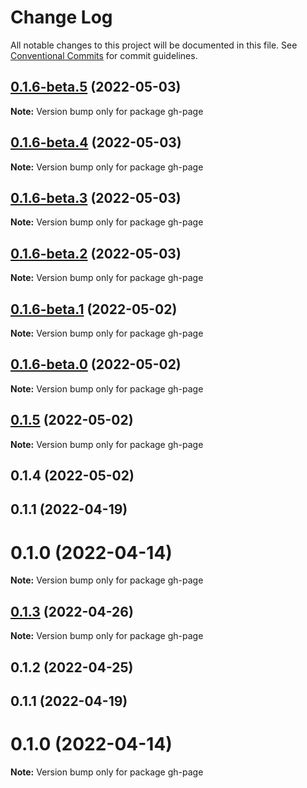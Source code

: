 # Change Log

All notable changes to this project will be documented in this file.
See [Conventional Commits](https://conventionalcommits.org) for commit guidelines.

## [0.1.6-beta.5](https://github.com/wellgrisa/tame-your-theme/compare/gh-page@0.1.6-beta.4...gh-page@0.1.6-beta.5) (2022-05-03)

**Note:** Version bump only for package gh-page





## [0.1.6-beta.4](https://github.com/wellgrisa/tame-your-theme/compare/gh-page@0.1.6-beta.3...gh-page@0.1.6-beta.4) (2022-05-03)

**Note:** Version bump only for package gh-page





## [0.1.6-beta.3](https://github.com/wellgrisa/tame-your-theme/compare/gh-page@0.1.6-beta.2...gh-page@0.1.6-beta.3) (2022-05-03)

**Note:** Version bump only for package gh-page





## [0.1.6-beta.2](https://github.com/wellgrisa/tame-your-theme/compare/gh-page@0.1.6-beta.1...gh-page@0.1.6-beta.2) (2022-05-03)

**Note:** Version bump only for package gh-page





## [0.1.6-beta.1](https://github.com/wellgrisa/tame-your-theme/compare/gh-page@0.1.6-beta.0...gh-page@0.1.6-beta.1) (2022-05-02)

**Note:** Version bump only for package gh-page





## [0.1.6-beta.0](https://github.com/wellgrisa/tame-your-theme/compare/gh-page@0.1.5...gh-page@0.1.6-beta.0) (2022-05-02)

**Note:** Version bump only for package gh-page





## [0.1.5](https://github.com/wellgrisa/tame-your-theme/compare/gh-page@0.1.4...gh-page@0.1.5) (2022-05-02)

**Note:** Version bump only for package gh-page





## 0.1.4 (2022-05-02)



## 0.1.1 (2022-04-19)



# 0.1.0 (2022-04-14)

**Note:** Version bump only for package gh-page





## [0.1.3](https://github.com/wellgrisa/tame-your-theme/compare/gh-page@0.1.2...gh-page@0.1.3) (2022-04-26)

**Note:** Version bump only for package gh-page





## 0.1.2 (2022-04-25)



## 0.1.1 (2022-04-19)



# 0.1.0 (2022-04-14)

**Note:** Version bump only for package gh-page
